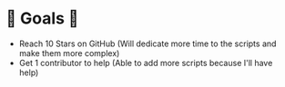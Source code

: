# 🌟 Goals 🌟
- Reach 10 Stars on GitHub (Will dedicate more time to the scripts and make them more complex)
- Get 1 contributor to help (Able to add more scripts because I'll have help)